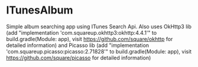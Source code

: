 # ITunesAlbum

Simple album searching app using ITunes Search Api. Also uses OkHttp3 lib (add "implementation 'com.squareup.okhttp3:okhttp:4.4.1'" to build.gradle(Module: app), visit https://github.com/square/okhttp for detailed information) and Picasso lib (add 
"implementation 'com.squareup.picasso:picasso:2.71828'" to build.gradle(Module: app), visit https://github.com/square/picasso for detailed information)
